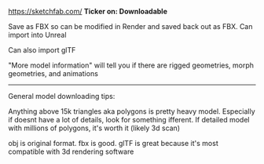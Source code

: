 https://sketchfab.com/
**Ticker on: Downloadable**

Save as FBX so can be modified in Render and saved back out as FBX.
Can import into Unreal

Can also import glTF

"More model information" will tell you if there are rigged geometries, morph geometries, and animations

----

General model downloading tips:

Anything above 15k triangles aka polygons is pretty heavy model. Especially if doesnt have a lot of details, look for something ifferent. If detailed model with millions of polygons, it's worth it (likely 3d scan)


obj is original format. fbx is good. glTF is great because it's most compatible with 3d rendering software